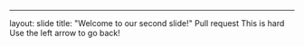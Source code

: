 
---
layout: slide
title: "Welcome to our second slide!"
Pull request
This is hard
Use the left arrow to go back!

